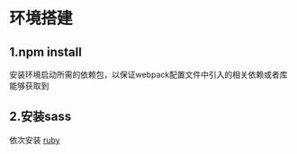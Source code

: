 # 环境搭建

## 1.npm install

安装环境启动所需的依赖包，以保证webpack配置文件中引入的相关依赖或者库能够获取到

## 2.安装sass

依次安装 [ruby](https://www.ruby-lang.org/zh_cn/documentation/installation/ )